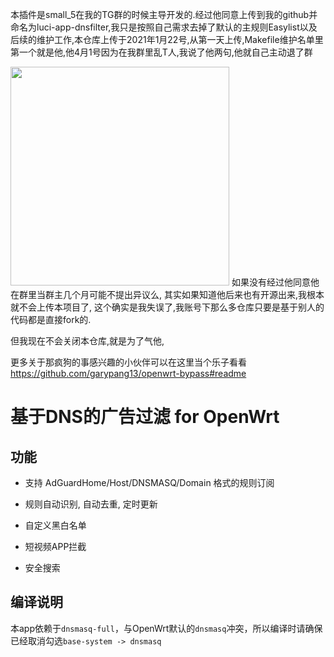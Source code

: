 本插件是small_5在我的TG群的时候主导开发的.经过他同意上传到我的github并命名为luci-app-dnsfilter,我只是按照自己需求去掉了默认的主规则Easylist以及后续的维护工作,本仓库上传于2021年1月22号,从第一天上传,Makefile维护名单里第一个就是他,他4月1号因为在我群里乱T人,我说了他两句,他就自己主动退了群

<img src="https://i.ibb.co/Mg4bk68/phphknu-AR.png" width = "350"/>
如果没有经过他同意他在群里当群主几个月可能不提出异议么, 其实如果知道他后来也有开源出来,我根本就不会上传本项目了, 这个确实是我失误了,我账号下那么多仓库只要是基于别人的代码都是直接fork的.

但我现在不会关闭本仓库,就是为了气他,

更多关于那疯狗的事感兴趣的小伙伴可以在这里当个乐子看看 https://github.com/garypang13/openwrt-bypass#readme


# 基于DNS的广告过滤 for OpenWrt
## 功能

- 支持 AdGuardHome/Host/DNSMASQ/Domain 格式的规则订阅

- 规则自动识别, 自动去重, 定时更新

- 自定义黑白名单

- 短视频APP拦截

- 安全搜索

## 编译说明

本app依赖于```dnsmasq-full```，与OpenWrt默认的```dnsmasq```冲突，所以编译时请确保已经取消勾选```base-system -> dnsmasq```
